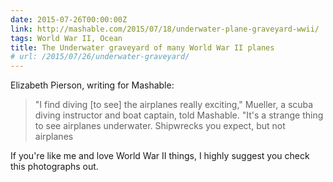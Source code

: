 ```yaml
---
date: 2015-07-26T00:00:00Z
link: http://mashable.com/2015/07/18/underwater-plane-graveyard-wwii/
tags: World War II, Ocean
title: The Underwater graveyard of many World War II planes
# url: /2015/07/26/underwater-graveyard/
---
```


Elizabeth Pierson, writing for Mashable:

> "I find diving [to see] the airplanes really exciting," Mueller, a scuba diving instructor and boat captain, told Mashable. "It's a strange thing to see airplanes underwater. Shipwrecks you expect, but not airplanes

If you're like me and love World War II things, I highly suggest you check this photographs out.